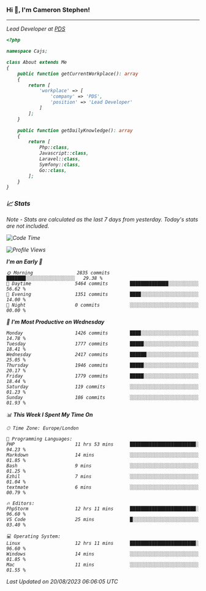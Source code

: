 ### Hi 👋, I'm Cameron Stephen!
<hr>
<p><em>Lead Developer at <a href="https://prindatasolutions.co.uk">PDS</a></p>


```php
<?php

namespace Cajs;

class About extends Me
{
    public function getCurrentWorkplace(): array
    {
        return [
            'workplace' => [
                'company' => 'PDS',
                'position' => 'Lead Developer'
            ]
        ];
    }

    public function getDailyKnowledge(): array
    {
        return [
            Php::class,
            Javascript::class,
            Laravel::class,
            Symfony::class,
            Go::class,
        ];
    }
}
```

### 📈 Stats
<p><em>Note - Stats are calculated as the last 7 days from yesterday. Today's stats are not included.</em></p>


<!--START_SECTION:waka-->
![Code Time](http://img.shields.io/badge/Code%20Time-3%2C504%20hrs%2024%20mins-blue)

![Profile Views](http://img.shields.io/badge/Profile%20Views-0-blue)

**I'm an Early 🐤** 

```text
🌞 Morning                2835 commits        ███████░░░░░░░░░░░░░░░░░░   29.38 % 
🌆 Daytime                5464 commits        ██████████████░░░░░░░░░░░   56.62 % 
🌃 Evening                1351 commits        ████░░░░░░░░░░░░░░░░░░░░░   14.00 % 
🌙 Night                  0 commits           ░░░░░░░░░░░░░░░░░░░░░░░░░   00.00 % 
```
📅 **I'm Most Productive on Wednesday** 

```text
Monday                   1426 commits        ████░░░░░░░░░░░░░░░░░░░░░   14.78 % 
Tuesday                  1777 commits        █████░░░░░░░░░░░░░░░░░░░░   18.41 % 
Wednesday                2417 commits        ██████░░░░░░░░░░░░░░░░░░░   25.05 % 
Thursday                 1946 commits        █████░░░░░░░░░░░░░░░░░░░░   20.17 % 
Friday                   1779 commits        █████░░░░░░░░░░░░░░░░░░░░   18.44 % 
Saturday                 119 commits         ░░░░░░░░░░░░░░░░░░░░░░░░░   01.23 % 
Sunday                   186 commits         ░░░░░░░░░░░░░░░░░░░░░░░░░   01.93 % 
```


📊 **This Week I Spent My Time On** 

```text
🕑︎ Time Zone: Europe/London

💬 Programming Languages: 
PHP                      11 hrs 53 mins      ████████████████████████░   94.23 % 
Markdown                 14 mins             ░░░░░░░░░░░░░░░░░░░░░░░░░   01.85 % 
Bash                     9 mins              ░░░░░░░░░░░░░░░░░░░░░░░░░   01.25 % 
Ezhil                    7 mins              ░░░░░░░░░░░░░░░░░░░░░░░░░   01.04 % 
textmate                 6 mins              ░░░░░░░░░░░░░░░░░░░░░░░░░   00.79 % 

🔥 Editors: 
PhpStorm                 12 hrs 11 mins      ████████████████████████░   96.60 % 
VS Code                  25 mins             █░░░░░░░░░░░░░░░░░░░░░░░░   03.40 % 

💻 Operating System: 
Linux                    12 hrs 11 mins      ████████████████████████░   96.60 % 
Windows                  14 mins             ░░░░░░░░░░░░░░░░░░░░░░░░░   01.85 % 
Mac                      11 mins             ░░░░░░░░░░░░░░░░░░░░░░░░░   01.55 % 
```


 Last Updated on 20/08/2023 06:06:05 UTC
<!--END_SECTION:waka-->
